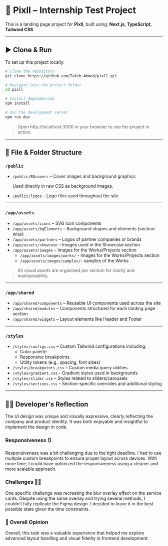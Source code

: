 # 📘 Pixll – Internship Test Project

This is a landing page project for **Pixll**, built using: **Next.js, TypeScript, Tailwind CSS**

---

## ▶️ Clone & Run

To set up this project locally:

```bash
# Clone the repository
git clone https://github.com/Takib-Ahmed/pixll.git

# Navigate into the project folder
cd pixll

# Install dependencies
npm install

# Run the development server
npm run dev
```

> Open http://localhost:3000 in your browser to see the project in action.
> 

---

## 📁 File & Folder Structure

### `/public`

- `/public/BGcovers` – Cover images and background graphics
    
    Used directly in raw CSS as background images.
    
- `/public/logos` – Logo files used throughout the site

---

### `/app/assets`

- `/app/assets/icons` – SVG icon components
- `/app/assets/bgElements` – Background shapes and elements (section-wise)
- `/app/assets/partners` – Logos of partner companies or brands
- `/app/assets/showcase` – Images used in the Showcase section
- `/app/assets/images` – Images for the Works/Projects section
  - `/app/assets/images/works/`  - Images for the Works/Projects section
  - `/app/assets/images/samples/`- samples of the Works

> All visual assets are organized per section for clarity and maintainability.
> 

---

### `/app/shared`

- `/app/shared/components` – Reusable UI components used across the site
- `/app/shared/modules` – Components structured for each landing page section
- `/app/shared/widgets` – Layout elements like Header and Footer

---

### `/styles`

- `/styles/configs.css` – Custom Tailwind configurations including:
    - Color palette
    - Responsive breakpoints
    - Utility tokens (e.g., spacing, font sizes)
- `/styles/breakpoints.css` – Custom media query utilities
- `/styles/gradient.css` – Gradient styles used in backgrounds
- `/styles/slider.css` – Styles related to sliders/carousels
- `/styles/sections.css` – Section-specific overrides and additional styling
---
## 👨‍💻 Developer's Reflection

The UI design was unique and visually expressive, clearly reflecting the company and product identity. It was both enjoyable and insightful to implement the design in code.

### Responsiveness 🔃
Responsiveness was a bit challenging due to the tight deadline. I had to use multiple custom breakpoints to ensure proper layout across devices. With more time, I could have optimized the responsiveness using a cleaner and more scalable approach.

### Challenges 👩‍💻 
One specific challenge was recreating the blur overlay effect on the service cards. Despite using the same overlay and trying several methods, I couldn’t fully replicate the Figma design. I decided to leave it in the best possible state given the time constraints.

### 🔄 Overall Opinion 
Overall, this task was a valuable experience that helped me explore advanced layout handling and visual fidelity in frontend development.
